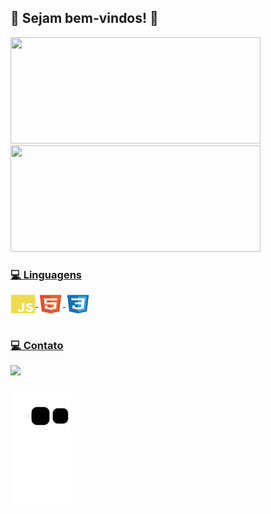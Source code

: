 ## 💜 Sejam bem-vindos! 💜

<div style="display: inline_block">
   <a href="https://github.com/taorodrigueswork">
   <img height="170em" width="400em" src="https://github-readme-stats.vercel.app/api?username=taorodrigueswork&show_icons=true&theme=midnight-purple&include_all_commits=true&count_private=true"/>
   <img height="170em" width="400em" src="https://github-readme-stats.vercel.app/api/top-langs/?username=taorodrigueswork&layout=compact&langs_count=12&theme=midnight-purple"/>
</div>

  ### 💻 Linguagens
<div style="display: inline_block">
  <img align="center" alt="Js" height="30" width="40" src="https://raw.githubusercontent.com/devicons/devicon/master/icons/javascript/javascript-plain.svg">
  <img align="center" alt="HTML" height="30" width="40" src="https://raw.githubusercontent.com/devicons/devicon/master/icons/html5/html5-original.svg">
  <img align="center" alt="CSS" height="30" width="40" src="https://raw.githubusercontent.com/devicons/devicon/master/icons/css3/css3-original.svg">
</div>
<br>

  ### 💻 Contato

<div>
  <a href="https://www.linkedin.com/in/taorodrigues" target="_blank"><img src="https://img.shields.io/badge/-LinkedIn-%230077B5?style=for-the-badge&logo=linkedin&logoColor=white" target="_blank"></a>
   
  ![Snake animation](https://github.com/taorodrigueswork/taorodrigueswork/blob/output/github-contribution-grid-snake.svg)
   
</div>
